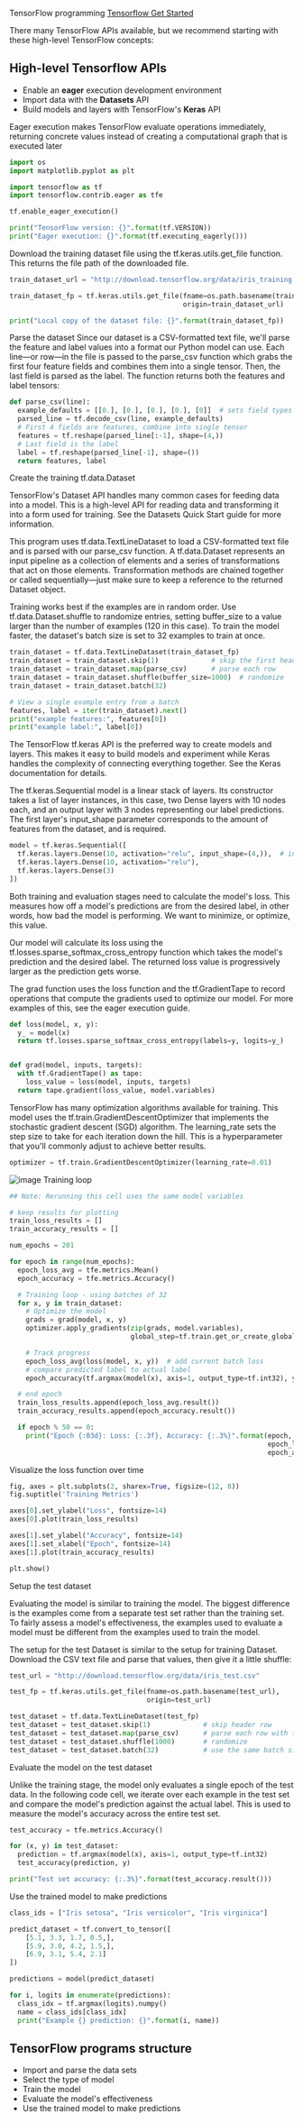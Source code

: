 TensorFlow programming
[Tensorflow Get Started](https://www.tensorflow.org/get_started)

There many TensorFlow APIs available, but we recommend starting with these high-level TensorFlow concepts:
## High-level Tensorflow APIs
  - Enable an **eager** execution development environment
  - Import data with the **Datasets** API
  - Build models and layers with TensorFlow's **Keras** API

Eager execution makes TensorFlow evaluate operations immediately, returning concrete values instead of creating a computational graph that is executed later
```python
import os
import matplotlib.pyplot as plt

import tensorflow as tf
import tensorflow.contrib.eager as tfe

tf.enable_eager_execution()

print("TensorFlow version: {}".format(tf.VERSION))
print("Eager execution: {}".format(tf.executing_eagerly()))
```
Download the training dataset file using the tf.keras.utils.get_file function. This returns the file path of the downloaded file.
```python
train_dataset_url = "http://download.tensorflow.org/data/iris_training.csv"

train_dataset_fp = tf.keras.utils.get_file(fname=os.path.basename(train_dataset_url),
                                           origin=train_dataset_url)

print("Local copy of the dataset file: {}".format(train_dataset_fp))
```
Parse the dataset
Since our dataset is a CSV-formatted text file, we'll parse the feature and label values into a format our Python model can use. Each line—or row—in the file is passed to the parse_csv function which grabs the first four feature fields and combines them into a single tensor. Then, the last field is parsed as the label. The function returns both the features and label tensors:
```python
def parse_csv(line):
  example_defaults = [[0.], [0.], [0.], [0.], [0]]  # sets field types
  parsed_line = tf.decode_csv(line, example_defaults)
  # First 4 fields are features, combine into single tensor
  features = tf.reshape(parsed_line[:-1], shape=(4,))
  # Last field is the label
  label = tf.reshape(parsed_line[-1], shape=())
  return features, label
```
Create the training tf.data.Dataset

TensorFlow's Dataset API handles many common cases for feeding data into a model. This is a high-level API for reading data and transforming it into a form used for training. See the Datasets Quick Start guide for more information.

This program uses tf.data.TextLineDataset to load a CSV-formatted text file and is parsed with our parse_csv function. A tf.data.Dataset represents an input pipeline as a collection of elements and a series of transformations that act on those elements. Transformation methods are chained together or called sequentially—just make sure to keep a reference to the returned Dataset object.

Training works best if the examples are in random order. Use tf.data.Dataset.shuffle to randomize entries, setting buffer_size to a value larger than the number of examples (120 in this case). To train the model faster, the dataset's batch size is set to 32 examples to train at once.
```python
train_dataset = tf.data.TextLineDataset(train_dataset_fp)
train_dataset = train_dataset.skip(1)             # skip the first header row
train_dataset = train_dataset.map(parse_csv)      # parse each row
train_dataset = train_dataset.shuffle(buffer_size=1000)  # randomize
train_dataset = train_dataset.batch(32)

# View a single example entry from a batch
features, label = iter(train_dataset).next()
print("example features:", features[0])
print("example label:", label[0])
```
The TensorFlow tf.keras API is the preferred way to create models and layers. This makes it easy to build models and experiment while Keras handles the complexity of connecting everything together. See the Keras documentation for details.

The tf.keras.Sequential model is a linear stack of layers. Its constructor takes a list of layer instances, in this case, two Dense layers with 10 nodes each, and an output layer with 3 nodes representing our label predictions. The first layer's input_shape parameter corresponds to the amount of features from the dataset, and is required.
```python
model = tf.keras.Sequential([
  tf.keras.layers.Dense(10, activation="relu", input_shape=(4,)),  # input shape required
  tf.keras.layers.Dense(10, activation="relu"),
  tf.keras.layers.Dense(3)
])
```
Both training and evaluation stages need to calculate the model's loss. This measures how off a model's predictions are from the desired label, in other words, how bad the model is performing. We want to minimize, or optimize, this value.

Our model will calculate its loss using the tf.losses.sparse_softmax_cross_entropy function which takes the model's prediction and the desired label. The returned loss value is progressively larger as the prediction gets worse.

The grad function uses the loss function and the tf.GradientTape to record operations that compute the gradients used to optimize our model. For more examples of this, see the eager execution guide.
```python
def loss(model, x, y):
  y_ = model(x)
  return tf.losses.sparse_softmax_cross_entropy(labels=y, logits=y_)


def grad(model, inputs, targets):
  with tf.GradientTape() as tape:
    loss_value = loss(model, inputs, targets)
  return tape.gradient(loss_value, model.variables)
```
TensorFlow has many optimization algorithms available for training. This model uses the tf.train.GradientDescentOptimizer that implements the stochastic gradient descent (SGD) algorithm. The learning_rate sets the step size to take for each iteration down the hill. This is a hyperparameter that you'll commonly adjust to achieve better results.
```python
optimizer = tf.train.GradientDescentOptimizer(learning_rate=0.01)
```
![image](/home/leondgarse/Pictures/opt1.gif)
Training loop
```python
## Note: Rerunning this cell uses the same model variables

# keep results for plotting
train_loss_results = []
train_accuracy_results = []

num_epochs = 201

for epoch in range(num_epochs):
  epoch_loss_avg = tfe.metrics.Mean()
  epoch_accuracy = tfe.metrics.Accuracy()

  # Training loop - using batches of 32
  for x, y in train_dataset:
    # Optimize the model
    grads = grad(model, x, y)
    optimizer.apply_gradients(zip(grads, model.variables),
                              global_step=tf.train.get_or_create_global_step())

    # Track progress
    epoch_loss_avg(loss(model, x, y))  # add current batch loss
    # compare predicted label to actual label
    epoch_accuracy(tf.argmax(model(x), axis=1, output_type=tf.int32), y)

  # end epoch
  train_loss_results.append(epoch_loss_avg.result())
  train_accuracy_results.append(epoch_accuracy.result())

  if epoch % 50 == 0:
    print("Epoch {:03d}: Loss: {:.3f}, Accuracy: {:.3%}".format(epoch,
                                                                epoch_loss_avg.result(),
                                                                epoch_accuracy.result()))
```
Visualize the loss function over time
```python
fig, axes = plt.subplots(2, sharex=True, figsize=(12, 8))
fig.suptitle('Training Metrics')

axes[0].set_ylabel("Loss", fontsize=14)
axes[0].plot(train_loss_results)

axes[1].set_ylabel("Accuracy", fontsize=14)
axes[1].set_xlabel("Epoch", fontsize=14)
axes[1].plot(train_accuracy_results)

plt.show()
```
Setup the test dataset

Evaluating the model is similar to training the model. The biggest difference is the examples come from a separate test set rather than the training set. To fairly assess a model's effectiveness, the examples used to evaluate a model must be different from the examples used to train the model.

The setup for the test Dataset is similar to the setup for training Dataset. Download the CSV text file and parse that values, then give it a little shuffle:
```python
test_url = "http://download.tensorflow.org/data/iris_test.csv"

test_fp = tf.keras.utils.get_file(fname=os.path.basename(test_url),
                                  origin=test_url)

test_dataset = tf.data.TextLineDataset(test_fp)
test_dataset = test_dataset.skip(1)             # skip header row
test_dataset = test_dataset.map(parse_csv)      # parse each row with the funcition created earlier
test_dataset = test_dataset.shuffle(1000)       # randomize
test_dataset = test_dataset.batch(32)           # use the same batch size as the training set
```
Evaluate the model on the test dataset

Unlike the training stage, the model only evaluates a single epoch of the test data. In the following code cell, we iterate over each example in the test set and compare the model's prediction against the actual label. This is used to measure the model's accuracy across the entire test set.
```python
test_accuracy = tfe.metrics.Accuracy()

for (x, y) in test_dataset:
  prediction = tf.argmax(model(x), axis=1, output_type=tf.int32)
  test_accuracy(prediction, y)

print("Test set accuracy: {:.3%}".format(test_accuracy.result()))
```
Use the trained model to make predictions
```python
class_ids = ["Iris setosa", "Iris versicolor", "Iris virginica"]

predict_dataset = tf.convert_to_tensor([
    [5.1, 3.3, 1.7, 0.5,],
    [5.9, 3.0, 4.2, 1.5,],
    [6.9, 3.1, 5.4, 2.1]
])

predictions = model(predict_dataset)

for i, logits in enumerate(predictions):
  class_idx = tf.argmax(logits).numpy()
  name = class_ids[class_idx]
  print("Example {} prediction: {}".format(i, name))
```
## TensorFlow programs structure
  - Import and parse the data sets
  - Select the type of model
  - Train the model
  - Evaluate the model's effectiveness
  - Use the trained model to make predictions
